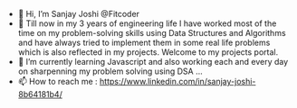 - 👋 Hi, I’m Sanjay Joshi @Fitcoder
- 👀 Till now in my 3 years of engineering life I have worked most of the time on my problem-solving skills using Data Structures and Algorithms and have always tried to implement them in some real life problems which is also reflected in my projects. Welcome to my projects portal. 
- 🌱 I’m currently learning Javascript and also working each and every day on sharpenning my problem solving using DSA ...
- 📫 How to reach me : https://www.linkedin.com/in/sanjay-joshi-8b64181b4/

<!---
Fitcodes/Fitcodes is a ✨ special ✨ repository because its `README.md` (this file) appears on your GitHub profile.
You can click the Preview link to take a look at your changes.
--->
